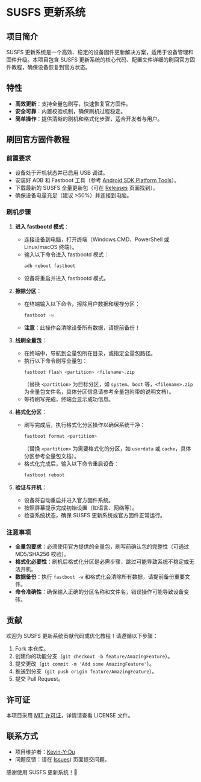 # SUSFS 更新系统

## 项目简介
SUSFS 更新系统是一个高效、稳定的设备固件更新解决方案，适用于设备管理和固件升级。本项目包含 SUSFS 更新系统的核心代码、配置文件详细的刷回官方固件教程，确保设备恢复到官方状态。

## 特性
- **高效更新**：支持全量包刷写，快速恢复官方固件。
- **安全可靠**：内置校验机制，确保刷机过程稳定。
- **简单操作**：提供清晰的刷机和格式化步骤，适合开发者与用户。

## 刷回官方固件教程

### 前置要求
- 设备处于开机状态并已启用 USB 调试。
- 安装好 ADB 和 Fastboot 工具（参考 [Android SDK Platform Tools](https://developer.android.com/studio/releases/platform-tools)）。
- 下载最新的 SUSFS 全量更新包（可在 [Releases](https://github.com/your-username/your-repo/releases) 页面找到）。
- 确保设备电量充足（建议 >50%）并连接到电脑。

### 刷机步骤
1. **进入 fastbootd 模式**：
   - 连接设备到电脑，打开终端（Windows CMD、PowerShell 或 Linux/macOS 终端）。
   - 输入以下命令进入 fastbootd 模式：
     ```bash
     adb reboot fastboot
     ```
   - 设备将重启并进入 fastbootd 模式。

2. **擦除分区**：
   - 在终端输入以下命令，擦除用户数据和缓存分区：
     ```bash
     fastboot -w
     ```
   - **注意**：此操作会清除设备所有数据，请提前备份！

3. **线刷全量包**：
   - 在终端中，导航到全量包所在目录，或指定全量包路径。
   - 执行以下命令刷写全量包：
     ```bash
     fastboot flash <partition> <filename>.zip
     ```
     （替换 `<partition>` 为目标分区，如 `system`、`boot` 等，`<filename>.zip` 为全量包文件名，具体分区信息请参考全量包附带的说明文档）。
   - 等待刷写完成，终端会显示成功信息。

4. **格式化分区**：
   - 刷写完成后，执行格式化分区操作以确保系统干净：
     ```bash
     fastboot format <partition>
     ```
     （替换 `<partition>` 为需要格式化的分区，如 `userdata` 或 `cache`，具体分区参考全量包文档）。
   - 格式化完成后，输入以下命令重启设备：
     ```bash
     fastboot reboot
     ```

5. **验证与开机**：
   - 设备将自动重启并进入官方固件系统。
   - 按照屏幕提示完成初始设置（如语言、网络等）。
   - 检查系统状态，确保 SUSFS 更新系统或官方固件正常运行。

### 注意事项
- **全量包要求**：必须使用官方提供的全量包，刷写前确认包的完整性（可通过 MD5/SHA256 校验）。
- **格式化必要性**：刷机后格式化分区是必需步骤，跳过可能导致系统不稳定或无法开机。
- **数据备份**：执行 `fastboot -w` 和格式化会清除所有数据，请提前备份重要文件。
- **命令准确性**：确保输入正确的分区名称和文件名，错误操作可能导致设备变砖。

## 贡献
欢迎为 SUSFS 更新系统贡献代码或优化教程！请遵循以下步骤：
1. Fork 本仓库。
2. 创建你的功能分支（`git checkout -b feature/AmazingFeature`）。
3. 提交更改（`git commit -m 'Add some AmazingFeature'`）。
4. 推送到分支（`git push origin feature/AmazingFeature`）。
5. 提交 Pull Request。

## 许可证
本项目采用 [MIT 许可证](LICENSE)，详情请查看 LICENSE 文件。

## 联系方式
- 项目维护者：[Kevin-Y-Du](https://github.com/Kevin-Y-Du)
- 问题反馈：请在 [Issues](https://github.com/Kevin-Y-Du/PKR110/issues)) 页面提交问题。

感谢使用 SUSFS 更新系统！🚀
